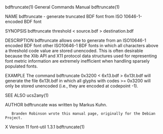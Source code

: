 bdftruncate(1)                                                                          General Commands Manual                                                                         bdftruncate(1)

NAME
       bdftruncate - generate truncated BDF font from ISO 10646-1-encoded BDF font

SYNOPSIS
       bdftruncate threshold < source.bdf > destination.bdf

DESCRIPTION
       bdftruncate  allows  one  to  generate from an ISO10646-1 encoded BDF font other ISO10646-1 BDF fonts in which all characters above a threshold code value are stored unencoded.  This is often
       desirable because the Xlib API and X11 protocol data structures used for representing font metric information are extremely inefficient when handling sparsely populated fonts.

EXAMPLE
       The command
              bdftruncate 0x3200 < 6x13.bdf > 6x13t.bdf
       will generate the file 6x13t.bdf in which all glyphs with codes >= 0x3200 will only be stored unencoded (i.e., they are encoded at codepoint -1).

SEE ALSO
       ucs2any(1)

AUTHOR
       bdftruncate was written by Markus Kuhn.

       Branden Robinson wrote this manual page, originally for the Debian Project.

X Version 11                                                                                font-util 1.3.1                                                                             bdftruncate(1)
